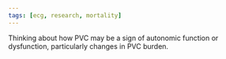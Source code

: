 ```yaml
---
tags: [ecg, research, mortality]
---
```


Thinking about how PVC may be a sign of autonomic function or dysfunction, particularly changes in PVC burden.
